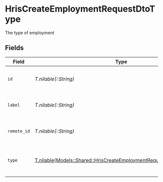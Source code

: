 # HrisCreateEmploymentRequestDtoType

The type of employment


## Fields

| Field                                                                                                                                    | Type                                                                                                                                     | Required                                                                                                                                 | Description                                                                                                                              | Example                                                                                                                                  |
| ---------------------------------------------------------------------------------------------------------------------------------------- | ---------------------------------------------------------------------------------------------------------------------------------------- | ---------------------------------------------------------------------------------------------------------------------------------------- | ---------------------------------------------------------------------------------------------------------------------------------------- | ---------------------------------------------------------------------------------------------------------------------------------------- |
| `id`                                                                                                                                     | *T.nilable(::String)*                                                                                                                    | :heavy_minus_sign:                                                                                                                       | Unique identifier                                                                                                                        | 8187e5da-dc77-475e-9949-af0f1fa4e4e3                                                                                                     |
| `label`                                                                                                                                  | *T.nilable(::String)*                                                                                                                    | :heavy_minus_sign:                                                                                                                       | The label of the employment type                                                                                                         | Permanent                                                                                                                                |
| `remote_id`                                                                                                                              | *T.nilable(::String)*                                                                                                                    | :heavy_minus_sign:                                                                                                                       | Provider's unique identifier                                                                                                             | 8187e5da-dc77-475e-9949-af0f1fa4e4e3                                                                                                     |
| `type`                                                                                                                                   | [T.nilable(Models::Shared::HrisCreateEmploymentRequestDtoSchemasType)](../../models/shared/hriscreateemploymentrequestdtoschemastype.md) | :heavy_minus_sign:                                                                                                                       | The type of employment (e.g., contractor, permanent)                                                                                     | permanent                                                                                                                                |